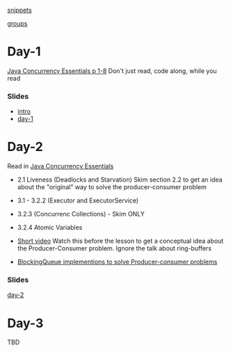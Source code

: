 [snippets](https://docs.google.com/document/d/1TO2FA_RSbsRlAHA4xAgMwz8i73jkZ44SO3J0fRRJoy8/edit?usp=sharing)

[groups](https://docs.google.com/spreadsheets/d/1fJ0o0NU-Ri53gtXFo-hiue2SeE06Duu_-pDIV5sxQOU/edit?usp=sharing)

# Day-1
[Java Concurrency Essentials p 1-8](https://www.javacodegeeks.com/minibook/java-concurrency-essentials)
Don't just read, code along, while you read


### Slides
- [intro](https://docs.google.com/presentation/d/1ta1GsQeeXvno0MwWrWaKsSMHxrvfE37oViMuKzrhIxs/edit?usp=sharing)
- [day-1](https://docs.google.com/presentation/d/1fyzHZQicToYvq9X-IB2ZtuA3tS5CqkdAH9rKfuD2JDE/edit?usp=sharing)

# Day-2
Read in [Java Concurrency Essentials](https://www.javacodegeeks.com/minibook/java-concurrency-essentials)
- 2.1 Liveness (Deadlocks and Starvation)
Skim section 2.2 to get an idea about the "original" way to solve the producer-consumer problem 
- 3.1 - 3.2.2 (Executor and ExecutorService)
- 3.2.3 (Concurrenc Collections) - Skim ONLY
- 3.2.4 Atomic Variables

- [Short video](https://www.youtube.com/watch?v=VXJSJ6c3ZIs) 
Watch this before the lesson to get a conceptual idea about the Producer-Consumer problem. Ignore the talk about ring-buffers
- [BlockingQueue implementions to solve Producer-consumer problems](http://tutorials.jenkov.com/java-util-concurrent/blockingqueue.html)

### Slides
[day-2](https://docs.google.com/presentation/d/1fC6goCRTk47h5wVACawxSou8XDJZWq7GgbrCAfTg61g/edit?usp=sharing)

# Day-3
TBD
